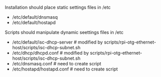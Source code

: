 Installation should place static settings files in /etc

- /etc/default/dnsmasq
- /etc/default/hostapd

Scripts should manipulate dynamic seettings files in /etc

- /etc/default/isc-dhcp-server # modified by scripts/rpi-otg-ethernet-host/scripts/isc-dhcp-subnet.sh
- /etc/dhcp/dhcpd.conf # modified by scripts/rpi-otg-ethernet-host/scripts/isc-dhcp-subnet.sh
- /etc/dnsmasq.conf # need to create script
- /etc/hostapd/hostapd.conf # need to create script
